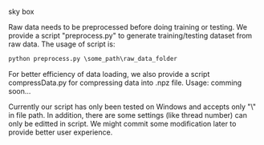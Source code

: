 sky box





Raw data needs to be preprocessed before doing training or testing. We provide a script "preprocess.py" to generate training/testing dataset from raw data.
The usage of script is:
```python
python preprocess.py \some_path\raw_data_folder
```
For better efficiency of data loading, we also provide a script compressData.py for compressing data into .npz file. 
Usage: comming soon...


Currently our script has only been tested on Windows and accepts only "\\" in file path. In addition, there are some settings (like thread number) can only be editted in script. We might commit some modification later to provide better user experience.